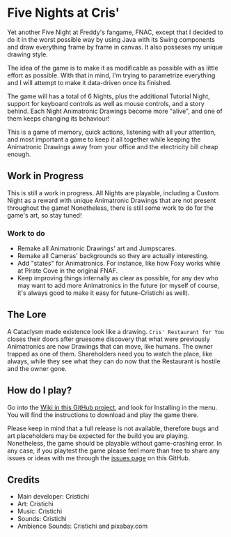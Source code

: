 # Five Nights at Cris'
Yet another Five Night at Freddy's fangame, FNAC, except that I decided to do it in the worst possible way by using Java with its Swing components and draw everything frame by frame in canvas. It also posseses my unique drawing style.

The idea of the game is to make it as modificable as possible with as little effort as possible. With that in mind, I'm trying to parametrize everything and I will attempt to make it data-driven once its finished.

The game will has a total of 6 Nights, plus the additional Tutorial Night, support for keyboard controls as well as mouse controls, and a story behind. Each Night Animatronic Drawings become more "alive", and one of them keeps changing its behaviour!

This is a game of memory, quick actions, listening with all your attention, and most important a game to keep it all together while keeping the Animatronic Drawings away from your office and the electricity bill cheap enough.

## Work in Progress
This is still a work in progress. All Nights are playable, including a Custom Night as a reward with unique Animatronic Drawings that are not present throughout the game! Nonetheless, there is still some work to do for the game's art, so stay tuned!

### Work to do
- Remake all Animatronic Drawings' art and Jumpscares.
- Remake all Cameras' backgrounds so they are actually interesting.
- Add "states" for Animatronics. For instance, like how Foxy works while at Pirate Cove in the original FNAF.
- Keep improving things internally as clear as possible, for any dev who may want to add more Animatronics in the future (or myself of course, it's always good to make it easy for future-Cristichi as well).

## The Lore
A Cataclysm made existence look like a drawing. `Cris' Restaurant for You` closes their doors after gruesome discovery that what were previously Animatronics are now Drawings that can move, like humans. The owner trapped as one of them. Shareholders need you to watch the place, like always, while they see what they can do now that the Restaurant is hostile and the owner gone.  

## How do I play?
Go into the [Wiki in this GitHub project](https://github.com/Cristichi/FiveNightsAtCrisJava/wiki), and look for Installing in the menu. You will find the instructions to download and play the game there.

Please keep in mind that a full release is not available, therefore bugs and art placeholders may be expected for the build you are playing. Nonetheless, the game should be playable without game-crashing error. In any case, if you playtest the game please feel more than free to share any issues or ideas with me through the [issues page](https://github.com/Cristichi/FiveNightsAtCrisJava/issues) on this GitHub. 

## Credits
- Main developer: Cristichi
- Art: Cristichi
- Music: Cristichi
- Sounds: Cristichi
- Ambience Sounds: Cristichi and pixabay.com
